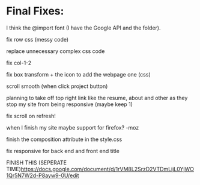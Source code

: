 # Final Fixes: 

I think the @import font (I have the Google API and the folder).

fix row css (messy code)

replace unnecessary complex css code

fix col-1-2

fix box transform + the icon to add the webpage one (css)

scroll smooth (when click project button)

planning to take off top right link like the resume, about and other as
they stop my site from being responsive (maybe keep 1)

fix scroll on refresh!

when I finish my site maybe support for firefox? -moz

finish the composition attribute in the style.css

fix responsive for back end and front end title

FINISH THIS (SEPERATE TIME)https://docs.google.com/document/d/1rVM8L2SrzD2VTDmLijL0YjWO1Qr5N7W2d-P8ayw9-0U/edit
